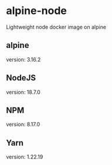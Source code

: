 # alpine-node
Lightweight node docker image on alpine

## alpine
version: 3.16.2

## NodeJS
version: 18.7.0

## NPM
version: 8.17.0

## Yarn
version: 1.22.19
